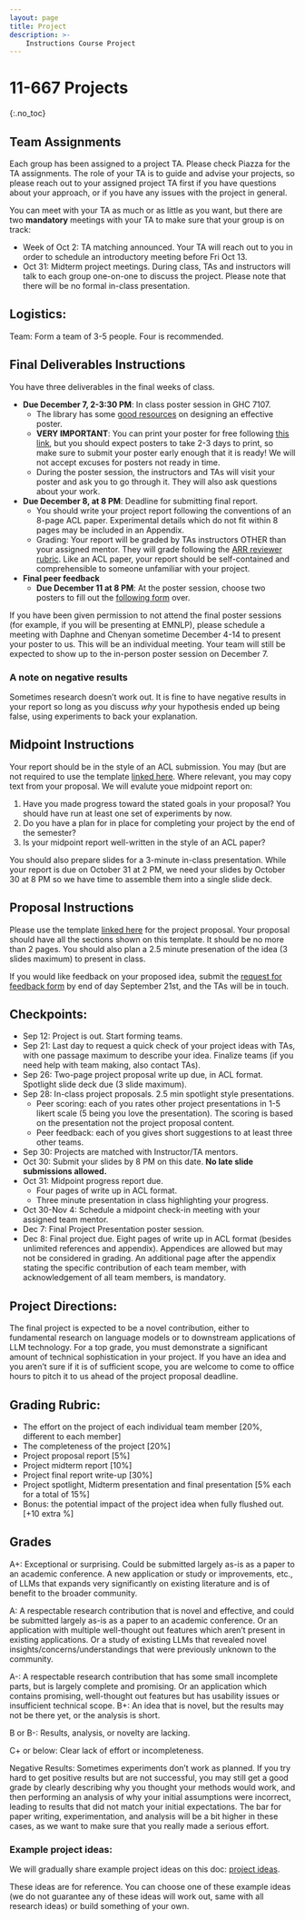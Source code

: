 ```yaml
---
layout: page
title: Project
description: >-
    Instructions Course Project
---
```


# 11-667 Projects
{:.no_toc}

## Team Assignments 
Each group has been assigned to a project TA. Please check Piazza for the TA assignments. The role of your TA is to guide and advise your projects, so please reach out to your assigned project TA first if you have questions about your approach, or if you have any issues with the project in general.

You can meet with your TA as much or as little as you want, but there are two **mandatory** meetings with your TA to make sure that your group is on track:

- Week of Oct 2: TA matching announced. Your TA will reach out to you in order to schedule an introductory meeting before Fri Oct 13.
- Oct 31: Midterm project meetings. During class, TAs and instructors will talk to each group one-on-one to discuss the project. Please note that there will be no formal in-class presentation.

## Logistics:
Team: Form a team of 3-5 people. Four is recommended. 

## Final Deliverables Instructions
You have three deliverables in the final weeks of class.

* **Due December 7, 2-3:30 PM**: In class poster session in GHC 7107.
  * The library has some [good resources](https://www.cmu.edu/student-success/other-resources/resource-descriptions/science-research-posters.html) on designing an effective poster.
  * **VERY IMPORTANT**: You can print your poster for free following [this link](https://computing.cs.cmu.edu/desktop/printing-posters), but you should expect posters to take 2-3 days to print, so make sure to submit your poster early enough that it is ready! We will not accept excuses for posters not ready in time.
  * During the poster session, the instructors and TAs will visit your poster and ask you to go through it. They will also ask questions about your work.
* **Due December 8, at 8 PM**: Deadline for submitting final report.
  * You should write your project report following the conventions of an 8-page ACL paper. Experimental details which do not fit within 8 pages may be included in an Appendix.
  * Grading: Your report will be graded by TAs instructors OTHER than your assigned mentor. They will grade following the [ARR reviewer rubric](https://aclrollingreview.org/reviewform). Like an ACL paper, your report should be self-contained and comprehensible to someone unfamiliar with your project.
* **Final peer feedback**
  * **Due December 11 at 8 PM**: At the poster session, choose two posters to fill out the [following form]() over.

If you have been given permission to not attend the final poster sessions (for example, if you will be presenting at EMNLP), please schedule a meeting with Daphne and Chenyan sometime December 4-14 to present your poster to us. This will be an individual meeting. Your team will still be expected to show up to the in-person poster session on December 7.

### A note on negative results

Sometimes research doesn’t work out. It is fine to have negative results in your report so long as you discuss *why* your hypothesis ended up being false, using experiments to back your explanation.


## Midpoint Instructions
Your report should be in the style of an ACL submission. You may (but are not required to use the template [linked here](https://github.com/daphnei/cmu-llm-class/raw/main/homework_materials/project_midpoint_template.zip). Where relevant, you may copy text from your proposal. We will evalute youe midpoint report on:

1. Have you made progress toward the stated goals in your proposal? You should have run at least one set of experiments by now.
2. Do you have a plan for in place for completing your project by the end of the semester?
3. Is your midpoint report well-written in the style of an ACL paper?

You should also prepare slides for a 3-minute in-class presentation. While your report is due on October 31 at 2 PM, we need your slides by October 30 at 8 PM so we have time to assemble them into a single slide deck.

## Proposal Instructions
Please use the template [linked here](https://github.com/daphnei/cmu-llm-class/raw/main/homework_materials/project_proposal_template.zip) for the project proposal. Your proposal should have all the sections shown on this template. It should be no more than 2 pages. You should also plan a 2.5 minute presenation of the idea (3 slides maximum) to present in class.

If you would like feedback on your proposed idea, submit the [request for feedback form](https://forms.gle/182Trs8zddrjhv6B7) by end of day September 21st, and the TAs will be in touch.

## Checkpoints: 
- Sep 12: Project is out. Start forming teams.
- Sep 21: Last day to request a quick check of your project ideas with TAs, with one passage maximum to describe your idea. Finalize teams (if you need help with team making, also contact TAs).
- Sep 26: Two-page project proposal write up due, in ACL format. Spotlight slide deck due (3 slide maximum).
- Sep 28: In-class project proposals. 2.5 min spotlight style presentations.
  - Peer scoring: each of you rates other project presentations in 1-5 likert scale (5 being you love the presentation). The scoring is based on the presentation not the project proposal content.
  - Peer feedback: each of you gives short suggestions to at least three other teams.
- Sep 30: Projects are matched with Instructor/TA mentors.
- Oct 30: Submit your slides by 8 PM on this date. **No late slide submissions allowed.**
- Oct 31: Midpoint progress report due.
  - Four pages of write up in ACL format.
  - Three minute presentation in class highlighting your progress.
- Oct 30-Nov 4: Schedule a midpoint check-in meeting with your assigned team mentor.
- Dec 7: Final Project Presentation poster session.
- Dec 8: Final project due. Eight pages of write up in ACL format (besides unlimited references and appendix). Appendices are allowed but may not be considered in grading. An additional page after the appendix stating the specific contribution of each team member, with acknowledgement of all team members, is mandatory.

## Project Directions:
The final project is expected to be a novel contribution, either to fundamental research on language models  or to downstream applications of LLM technology. For a top grade, you must demonstrate a significant amount of technical sophistication in your project. If you have an idea and you aren’t sure if it is of sufficient scope, you are welcome to come to office hours to pitch it to us ahead of the project proposal deadline.

## Grading Rubric: 
- The effort on the project of each individual team member [20%, different to each member]
- The completeness of the project [20%]
- Project proposal report [5%]
- Project midterm report [10%]
- Project final report write-up [30%]
- Project spotlight, Midterm presentation and final presentation [5% each for a total of 15%]
- Bonus: the potential impact of the project idea when fully flushed out. [+10 extra %]

## Grades
A+: Exceptional or surprising. Could be submitted largely as-is as a paper to an academic conference. A new application or study or improvements, etc., of LLMs that expands very significantly on existing literature and is of benefit to the broader community.

A: A respectable research contribution that is novel and effective, and could be submitted largely as-is as a paper to an academic conference. Or an application with multiple well-thought out features which aren’t present in existing applications. Or a study of existing LLMs that revealed novel insights/concerns/understandings that were previously unknown to the community.

A-: A respectable research contribution that has some small incomplete parts, but is largely complete and promising. Or an application which contains promising, well-thought out features but has usability issues or insufficient technical scope.
B+: An idea that is novel, but the results may not be there yet, or the analysis is short.

B or B-: Results, analysis, or novelty are lacking.

C+ or below: Clear lack of effort or incompleteness.

Negative Results: Sometimes experiments don’t work as planned. If you try hard to get positive results but are not successful, you may still get a good grade by clearly describing why you thought your methods would work, and then performing an analysis of why your initial assumptions were incorrect, leading to results that did not match your initial expectations. The bar for paper writing, experimentation, and analysis will be a bit higher in these cases, as we want to make sure that you really made a serious effort.

### Example project ideas:
We will gradually share example project ideas on this doc: 
[project ideas](https://docs.google.com/document/d/1X-omaxkP9VAFtLRu7QoZEBait2ZDc827FyqwMZC_6R4/edit?usp=sharing). 

These ideas are for reference. 
You can choose one of these example ideas (we do not guarantee any of these ideas will work out, same with all research ideas) or build something of your own.
